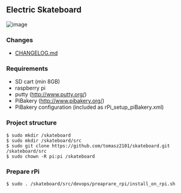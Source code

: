 ## Electric Skateboard 
![image](http://imagizer.imageshack.us/v2/1024x768q90/923/lkH8oz.jpg)
### Changes

 - [CHANGELOG.md](https://github.com/tomasz2101/skateboard/blob/master/CHANGELOG.md)

### Requirements
- SD cart (min 8GB)
- raspberry pi
- putty (http://www.putty.org/)
- PiBakery (http://www.pibakery.org/)
- PiBakery configuration (included as rPi_setup_piBakery.xml)

### Project structure
    $ sudo mkdir /skateboard
    $ sudo mkdir /skateboard/src
    $ sudo git clone https://github.com/tomasz2101/skateboard.git /skateboard/src
    $ sudo chown -R pi:pi /skateboard
### Prepare rPi
    $ sudo . /skateboard/src/devops/preaprare_rpi/install_on_rpi.sh